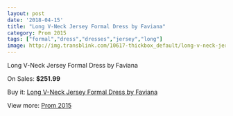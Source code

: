 ```yaml
---
layout: post
date: '2018-04-15'
title: "Long V-Neck Jersey Formal Dress by Faviana"
category: Prom 2015
tags: ["formal","dress","dresses","jersey","long"]
image: http://img.transblink.com/10617-thickbox_default/long-v-neck-jersey-formal-dress-by-faviana.jpg
---
```

Long V-Neck Jersey Formal Dress by Faviana

On Sales: **$251.99**
<a href="https://www.transblink.com/en/prom-2015/3449-long-v-neck-jersey-formal-dress-by-faviana.html"><amp-img layout="responsive" width="600" height="600" src="//img.transblink.com/10617-thickbox_default/long-v-neck-jersey-formal-dress-by-faviana.jpg" alt="Long V-Neck Jersey Formal Dress by Faviana 0" /></a>
<a href="https://www.transblink.com/en/prom-2015/3449-long-v-neck-jersey-formal-dress-by-faviana.html"><amp-img layout="responsive" width="600" height="600" src="//img.transblink.com/10619-thickbox_default/long-v-neck-jersey-formal-dress-by-faviana.jpg" alt="Long V-Neck Jersey Formal Dress by Faviana 1" /></a>
<a href="https://www.transblink.com/en/prom-2015/3449-long-v-neck-jersey-formal-dress-by-faviana.html"><amp-img layout="responsive" width="600" height="600" src="//img.transblink.com/10618-thickbox_default/long-v-neck-jersey-formal-dress-by-faviana.jpg" alt="Long V-Neck Jersey Formal Dress by Faviana 2" /></a>

Buy it: [Long V-Neck Jersey Formal Dress by Faviana](https://www.transblink.com/en/prom-2015/3449-long-v-neck-jersey-formal-dress-by-faviana.html "Long V-Neck Jersey Formal Dress by Faviana")

View more: [Prom 2015](https://www.transblink.com/en/10-prom-2015 "Prom 2015")